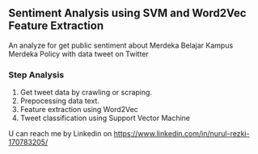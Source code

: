 ## Sentiment Analysis using SVM and Word2Vec Feature Extraction
An analyze for get public sentiment about Merdeka Belajar Kampus Merdeka Policy with data tweet on Twitter

### Step Analysis
1. Get tweet data by crawling or scraping.
2. Prepocessing data text.
3. Feature extraction using Word2Vec
4. Tweet classification using Support Vector Machine


U can reach me by Linkedin on https://www.linkedin.com/in/nurul-rezki-170783205/
